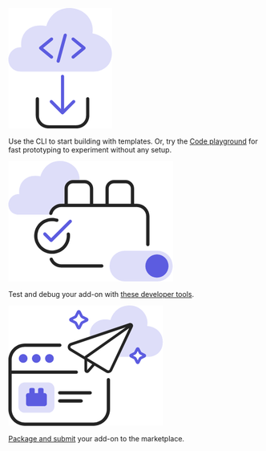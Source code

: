 
<TextBlock slots="image, text" width="33%" theme="light" className="developerTool" />

![Icon showing a CLI tool being downloaded](../images/Developer_Tool_1.png)

Use the CLI to start building with templates. Or, try the [Code playground](https://developer.adobe.com/express/add-ons/docs/guides/getting_started/code_playground/) for fast prototyping to experiment without any setup.

<TextBlock slots="image, text" width="33%"  theme="light" className="developerTool" />

![Icon showing Developer Mode being toggled for debugging add-ons](../images/Developer_Tool_2.png)

Test and debug your add-on with [these developer tools](https://developer.adobe.com/express/add-ons/docs/guides/debug/).

<TextBlock slots="image, text" width="33%"  theme="light" className="developerTool" />

![Icon showing that your add-on can be packaged and shared in the marketplace](../images/Developer_Tool_3.png)

[Package and submit](https://developer.adobe.com/express/add-ons/docs/guides/distribute/) your add-on to the marketplace.
